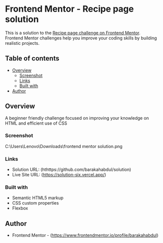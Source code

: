 # Frontend Mentor - Recipe page solution

This is a solution to the [Recipe page challenge on Frontend Mentor](https://www.frontendmentor.io/challenges/recipe-page-KiTsR8QQKm). Frontend Mentor challenges help you improve your coding skills by building realistic projects. 

## Table of contents

- [Overview](#overview)
  - [Screenshot](#screenshot)
  - [Links](#links)
  - [Built with](#built-with)
- [Author](#author)


## Overview
  A beginner friendly challenge focused on improving your knowledge on HTML and efficient use of CSS

### Screenshot

C:\Users\Lenovo\Downloads\frontend mentor 
solution.png




### Links

- Solution URL: (hthttps://github.com/barakahabdul/solution)
- Live Site URL: (https://solution-six.vercel.app/)

### Built with

- Semantic HTML5 markup
- CSS custom properties
- Flexbox



## Author

- Frontend Mentor - (https://www.frontendmentor.io/profile/barakahabdul)

